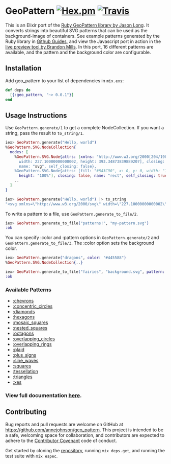 # GeoPattern [![Hex.pm](https://img.shields.io/hexpm/v/geo_pattern.svg?style=flat-square)](https://hex.pm/packages/geo_pattern) [![Travis](https://img.shields.io/travis/annejohnson/geo_pattern.svg?style=flat-square)](https://travis-ci.org/annejohnson/geo_pattern)

This is an Elixir port of the [Ruby GeoPattern library by Jason Long](https://github.com/jasonlong/geo_pattern). It converts strings into beautiful SVG patterns that can be used as the background-image of containers. See example patterns generated by the Ruby library in [Github Guides](https://guides.github.com/), and view the Javascript port in action in the [live preview tool by Brandon Mills](http://btmills.github.io/geopattern/geopattern.html). In this port, 16 different patterns are available, and the pattern and the background color are configurable.

## Installation

Add geo_pattern to your list of dependencies in `mix.exs`:

```elixir
def deps do
  [{:geo_pattern, "~> 0.0.1"}]
end
```

## Usage Instructions

Use <code>GeoPattern.generate/1</code> to get a complete NodeCollection. If you want a string, pass the result to <code>to_string/1</code>.

```elixir
iex> GeoPattern.generate("Hello, world")
%GeoPattern.SVG.NodeCollection{
  nodes: [
    %GeoPattern.SVG.Node{attrs: [xmlns: "http://www.w3.org/2000[204/1987]
      width: 227.10000000000002, height: 393.34873839889207], closing: false,
      name: "svg", self_closing: false},
    %GeoPattern.SVG.Node{attrs: [fill: "#843C90", x: 0, y: 0, width: "100%",
      height: "100%"], closing: false, name: "rect", self_closing: true},
    ..
  ]
}

iex> GeoPattern.generate("Hello, world") |> to_string
"<svg xmlns=\"http://www.w3.org/2000/svg\" width=\"227.10000000000002\" height=\"393.34873839889207\"><rect fill=\"#843C90\" x=\"0\" y=\"0\" width=\"100%\" height=\"100%\" /><polyline fill=\"#DDD\" fill-opacity=\"0.1\" stroke=\"#000\" stroke-opacity=\"0.02\" transform=\"translate(-37.85,0.0) rotate(180,37.85,32.779061533241006)\" points=\"37.85,0,75.7,65.55812306648201,0,65.55812306648201,37.85,0\" /><polyline fill=\"#DDD\" fill-opacity=\"0.1\" stroke=\"#000\" stroke-opacity=\"0.02\" transform=\"translate(189.25,0.0) rotate(180,37.85,32.779061533241006)\" points=\"37.85,0,75.7,65.55812306648201,0,65.55812306648201,37.85,0\" />.."
```

To write a pattern to a file, use <code>GeoPattern.generate_to_file/2</code>.

```elixir
iex> GeoPattern.generate_to_file("patterns!", "my-pattern.svg")
:ok
```

You can specify :color and :pattern options in <code>GeoPattern.generate/2</code> and <code>GeoPattern.generate_to_file/3</code>. The :color option sets the background color.

```elixir
iex> GeoPattern.generate("dragons", color: "#445588")
%GeoPattern.SVG.NodeCollection{..}

iex> GeoPattern.generate_to_file("fairies", "background.svg", pattern: :concentric_circles)
:ok
```

### Available Patterns

- [:chevrons](https://github.com/annejohnson/geo_pattern/blob/master/examples/chevrons.png)
- [:concentric_circles](https://github.com/annejohnson/geo_pattern/blob/master/examples/concentric_circles.png)
- [:diamonds](https://github.com/annejohnson/geo_pattern/blob/master/examples/diamonds.png)
- [:hexagons](https://github.com/annejohnson/geo_pattern/blob/master/examples/hexagons.png)
- [:mosaic_squares](https://github.com/annejohnson/geo_pattern/blob/master/examples/mosaic_squares.png)
- [:nested_squares](https://github.com/annejohnson/geo_pattern/blob/master/examples/nested_squares.png)
- [:octagons](https://github.com/annejohnson/geo_pattern/blob/master/examples/octagons.png)
- [:overlapping_circles](https://github.com/annejohnson/geo_pattern/blob/master/examples/overlapping_circles.png)
- [:overlapping_rings](https://github.com/annejohnson/geo_pattern/blob/master/examples/overlapping_rings.png)
- [:plaid](https://github.com/annejohnson/geo_pattern/blob/master/examples/plaid.png)
- [:plus_signs](https://github.com/annejohnson/geo_pattern/blob/master/examples/plus_signs.png)
- [:sine_waves](https://github.com/annejohnson/geo_pattern/blob/master/examples/sine_waves.png)
- [:squares](https://github.com/annejohnson/geo_pattern/blob/master/examples/squares.png)
- [:tessellation](https://github.com/annejohnson/geo_pattern/blob/master/examples/tessellation.png)
- [:triangles](https://github.com/annejohnson/geo_pattern/blob/master/examples/triangles.png)
- [:xes](https://github.com/annejohnson/geo_pattern/blob/master/examples/xes.png)

### View full documentation [here](https://hexdocs.pm/geo_pattern).

## Contributing

Bug reports and pull requests are welcome on GitHub at https://github.com/annejohnson/geo_pattern. This project is intended to be a safe, welcoming space for collaboration, and contributors are expected to adhere to the [Contributor Covenant](http://contributor-covenant.org) code of conduct.

Get started by cloning the [repository](https://github.com/annejohnson/geo_pattern), running <code>mix deps.get</code>, and running the test suite with <code>mix espec</code>.
